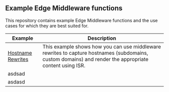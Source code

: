 ## Example Edge Middleware functions

This repository contains example Edge Middleware functions and the use cases for which they are best suited for.

| Example                                 | Description                                                  |
| --------------------------------------- | ------------------------------------------------------------ |
| [Hostname Rewrites](/hostname-rewrites) | This example shows how you can use middleware rewrites to capture hostnames (subdomains, custom domains) and render the appropriate content using ISR. |
| asdsad                                  |                                                              |
| asdasd                                  |                                                              |

